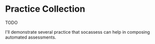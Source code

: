 # Practice Collection

TODO

I'll demonstrate several practice that socassess can help in composing automated
assessments.
